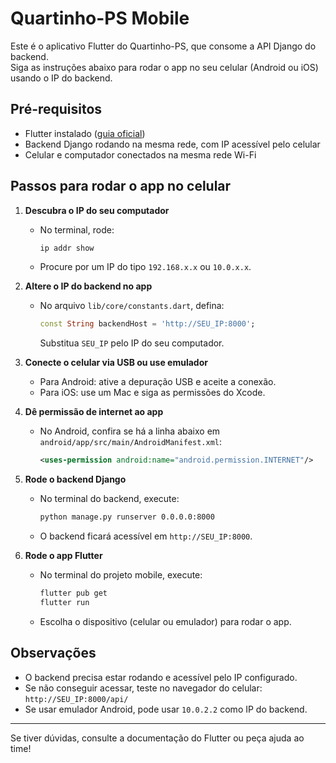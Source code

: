 # Quartinho-PS Mobile

Este é o aplicativo Flutter do Quartinho-PS, que consome a API Django do backend.  
Siga as instruções abaixo para rodar o app no seu celular (Android ou iOS) usando o IP do backend.

## Pré-requisitos

- Flutter instalado ([guia oficial](https://docs.flutter.dev/get-started/install))
- Backend Django rodando na mesma rede, com IP acessível pelo celular
- Celular e computador conectados na mesma rede Wi-Fi

## Passos para rodar o app no celular

1. **Descubra o IP do seu computador**
   - No terminal, rode:  
     ```bash
     ip addr show
     ```
   - Procure por um IP do tipo `192.168.x.x` ou `10.0.x.x`.

2. **Altere o IP do backend no app**
   - No arquivo `lib/core/constants.dart`, defina:
     ```dart
     const String backendHost = 'http://SEU_IP:8000';
     ```
     Substitua `SEU_IP` pelo IP do seu computador.

3. **Conecte o celular via USB ou use emulador**
   - Para Android: ative a depuração USB e aceite a conexão.
   - Para iOS: use um Mac e siga as permissões do Xcode.

4. **Dê permissão de internet ao app**
   - No Android, confira se há a linha abaixo em `android/app/src/main/AndroidManifest.xml`:
     ```xml
     <uses-permission android:name="android.permission.INTERNET"/>
     ```

5. **Rode o backend Django**
   - No terminal do backend, execute:
     ```bash
     python manage.py runserver 0.0.0.0:8000
     ```
   - O backend ficará acessível em `http://SEU_IP:8000`.

6. **Rode o app Flutter**
   - No terminal do projeto mobile, execute:
     ```bash
     flutter pub get
     flutter run
     ```
   - Escolha o dispositivo (celular ou emulador) para rodar o app.

## Observações

- O backend precisa estar rodando e acessível pelo IP configurado.
- Se não conseguir acessar, teste no navegador do celular:  
  `http://SEU_IP:8000/api/`
- Se usar emulador Android, pode usar `10.0.2.2` como IP do backend.

---

Se tiver dúvidas, consulte a documentação do Flutter ou peça ajuda ao time!